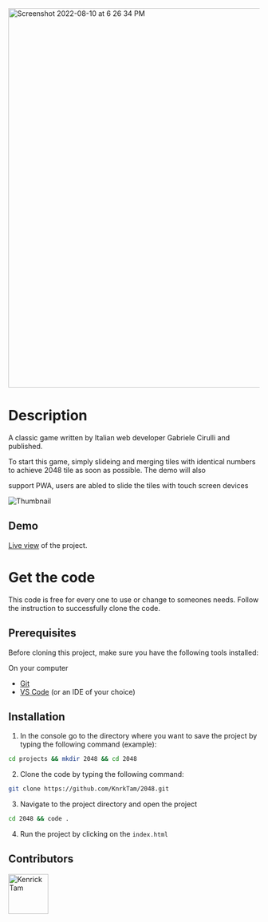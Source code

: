 


<img width="761" alt="Screenshot 2022-08-10 at 6 26 34 PM" src="https://user-images.githubusercontent.com/99338991/184031351-1f15b26a-0bb9-407b-8b6d-8fb025ac9c7f.png">


# Description

A classic game written by Italian web developer Gabriele Cirulli and published. 

To start this game, simply slideing and merging tiles with identical numbers to achieve 2048 tile as soon as possible. The demo will also 

support PWA, users are abled to slide the tiles with touch screen devices


![Thumbnail](https://user-images.githubusercontent.com/99338991/184031351-1f15b26a-0bb9-407b-8b6d-8fb025ac9c7f.png)

## Demo

[Live view](https://knrktam.github.io/2048/) of the project.

# Get the code

This code is free for every one to use or change to someones needs. Follow the instruction to successfully clone the code.

## Prerequisites

Before cloning this project, make sure you have the following tools installed:

On your computer

- [Git](https://git-scm.com/downloads)
- [VS Code](https://code.visualstudio.com/download) (or an IDE of your choice)


## Installation

1. In the console go to the directory where you want to save the project by typing the following command (example):

```bash
cd projects && mkdir 2048 && cd 2048
```

2. Clone the code by typing the following command:

```bash
git clone https://github.com/KnrkTam/2048.git
```

3. Navigate to the project directory and open the project

```bash
cd 2048 && code .
```

 4. Run the project by clicking on the `index.html`


## Contributors

[//]: contributor-faces

<a href="https://github.com/KnrkTam"><img src="https://avatars.githubusercontent.com/u/99338991?s=96&v=4" title="Kenrick Tam" width="80" height="80"></a>

[//]: contributor-faces